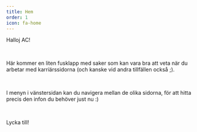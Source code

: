 ```yaml
---
title: Hem
order: 1
icon: fa-home
---
```



Halloj AC!

<br>

Här kommer en liten fusklapp med saker som kan vara bra att veta när du arbetar med karriärssidorna (och kanske vid andra tillfällen också ;).

<br>

I menyn i vänstersidan kan du navigera mellan de olika sidorna, för att hitta precis den infon du behöver just nu :)

<br>

Lycka till!
